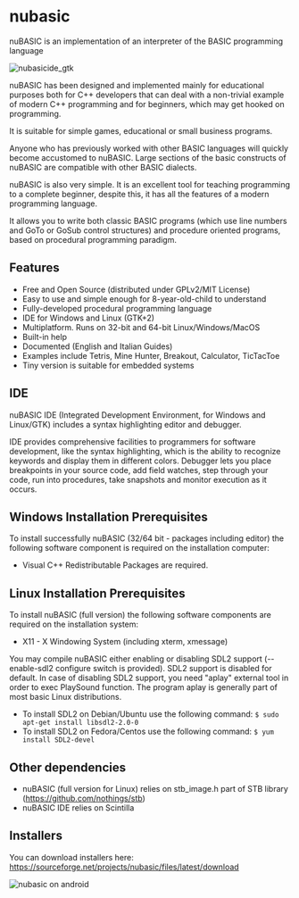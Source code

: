 # nubasic
nuBASIC is an implementation of an interpreter of the BASIC programming language

![nubasicide_gtk](https://user-images.githubusercontent.com/13032534/27808819-69aaa2c2-6042-11e7-9132-675d1c71d162.png)

nuBASIC has been designed and implemented mainly for educational purposes both for C++ developers that can deal with a non-trivial example of modern C++ programming and for beginners, which may get hooked on programming. 

It is suitable for simple games, educational or small business programs.

Anyone who has previously worked with other BASIC languages will quickly become accustomed to nuBASIC.
Large sections of the basic constructs of nuBASIC are compatible with other BASIC dialects.

nuBASIC is also very simple. It is an excellent tool for teaching programming to a complete beginner, despite this, it has all the features of a modern programming language.

It allows you to write both classic BASIC programs (which use line numbers and GoTo or GoSub control structures) and procedure oriented programs, based on procedural programming paradigm.

## Features
- Free and Open Source (distributed under GPLv2/MIT License)
- Easy to use and simple enough for 8-year-old-child to understand
- Fully-developed procedural programming language
- IDE for Windows and Linux (GTK+2)
- Multiplatform. Runs on 32-bit and 64-bit Linux/Windows/MacOS
- Built-in help
- Documented (English and Italian Guides)
- Examples include Tetris, Mine Hunter, Breakout, Calculator, TicTacToe
- Tiny version is suitable for embedded systems

## IDE
nuBASIC IDE (Integrated Development Environment, for Windows and Linux/GTK) includes a syntax highlighting editor and debugger. 

IDE provides comprehensive facilities to programmers for software development, like the syntax highlighting, which is the ability to recognize keywords and display them in different colors.
Debugger lets you place breakpoints in your source code, add field watches, step through your code, run into procedures, take snapshots and monitor execution as it occurs.

## Windows Installation Prerequisites
To install successfully nuBASIC (32/64 bit - packages including editor) the following software component is required on the installation computer:
- Visual C++ Redistributable Packages are required.

## Linux Installation Prerequisites
To install nuBASIC (full version) the following software components are required on the installation system:
- X11 - X Windowing System (including xterm, xmessage)

You may compile nuBASIC either enabling or disabling SDL2 support (--enable-sdl2 configure switch is provided). SDL2 support is disabled for default.
In case of disabling SDL2 support, you need "aplay" external tool in order to exec PlaySound function.
The program aplay is generally part of most basic Linux distributions.

- To install SDL2 on Debian/Ubuntu use the following command:
``$ sudo apt-get install libsdl2-2.0-0``
- To install SDL2 on Fedora/Centos use the following command:
``$ yum install SDL2-devel``

## Other dependencies
- nuBASIC (full version for Linux) relies on stb_image.h part of STB library (https://github.com/nothings/stb)
- nuBASIC IDE relies on Scintilla

## Installers
You can download installers here: https://sourceforge.net/projects/nubasic/files/latest/download

![nubasic on android](https://sites.google.com/site/nubasiclanguageinterpreter/home/screenshot/nubasicide_on_android.png?attredirects=0)
